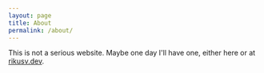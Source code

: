 ```yaml
---
layout: page
title: About
permalink: /about/
---
```


This is not a serious website. Maybe one day I'll have one, either here or at [rikusv.dev](https://rikusv.dev).